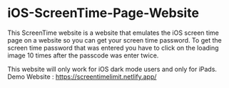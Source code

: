 # iOS-ScreenTime-Page-Website
This ScreenTime website is a website that emulates the iOS screen time page on a website so you can get your screen time password. To get the screen time password that was entered you have to click on the loading image 10 times after the passcode was enter twice.

This website will only work for iOS dark mode users and only for iPads.
Demo Website : https://screentimelimit.netlify.app/

